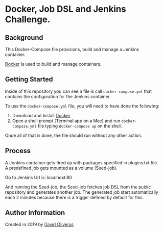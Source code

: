 # Docker, Job DSL and Jenkins Challenge.
## Background

This Docker-Compose file provisions, build and manage a Jenkins container.

[Docker](https://www.docker.com/) is used to build and manage containers.

## Getting Started

Inside of this repository you can see a file is call `docker-compose.yml` that contains the configuration for the Jenkins container.

To use the `docker-compose.yml` file, you will need to have done the following:

  1. Download and Install [Docker](https://www.docker.com/)
  2. Open a shell prompt (Terminal app on a Mac) and run `docker-compose.yml` file typing `docker-compose up` on the shell.

  Once all of that is done, the file should run without any other action.

  ## Process

  A Jenkins container gets fired up with packages specified in plugins.txt file. A predefined job gets mounted as a volume (Seed-job).

  Go to Jenkins Url is: localhost:80

  And running the Seed-job, the Seed-job fetches job DSL from the public repository and generates another job. The generated job start automatically each 2 minutes because there is a trigger defined by default for this. 

  ## Author Information

  Created in 2019 by [David Oliveros](https://github.com/Daopz/)

